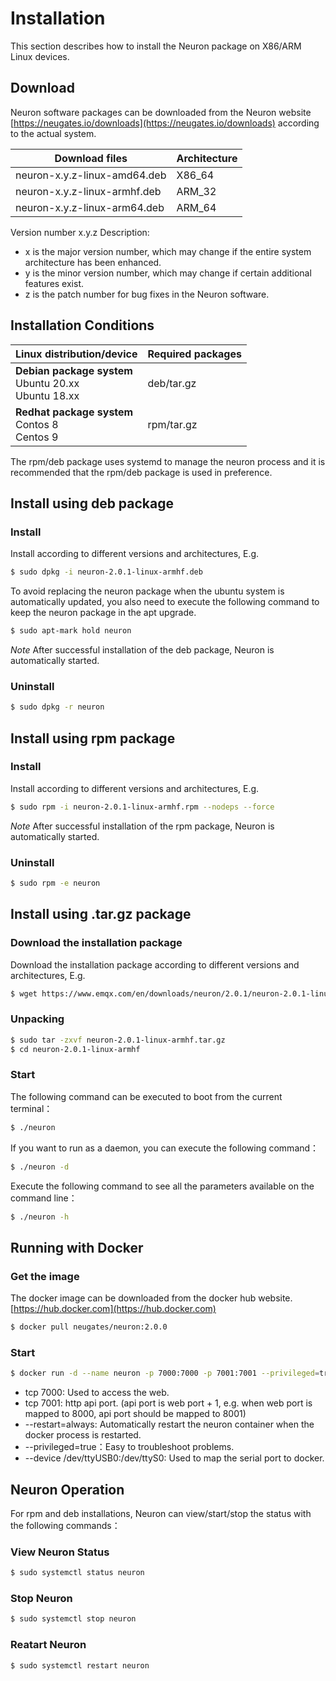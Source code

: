 # Installation

This section describes how to install the Neuron package on X86/ARM Linux devices.

## Download

Neuron software packages can be downloaded from the Neuron website [https://neugates.io/downloads](https://neugates.io/downloads) according to the actual system.

| Download files               | Architecture  |
| ---------------------------- | ------------- |
| neuron-x.y.z-linux-amd64.deb | X86_64        |
| neuron-x.y.z-linux-armhf.deb | ARM_32        |
| neuron-x.y.z-linux-arm64.deb | ARM_64        |

Version number x.y.z Description:

* x is the major version number, which may change if the entire system architecture has been enhanced.
* y is the minor version number, which may change if certain additional features exist.
* z is the patch number for bug fixes in the Neuron software.

## Installation Conditions

| Linux distribution/device                                    | Required packages  |
| ------------------------------------------------------------ | ------------------ |
| **Debian package system**<br />Ubuntu 20.xx <br />Ubuntu 18.xx | deb/tar.gz         |
| **Redhat package system**<br />Contos 8<br />Centos 9          | rpm/tar.gz         |

The rpm/deb package uses systemd to manage the neuron process and it is recommended that the rpm/deb package is used in preference.

## Install using deb package

### Install

Install according to different versions and architectures, E.g.

```bash
$ sudo dpkg -i neuron-2.0.1-linux-armhf.deb
```

To avoid replacing the neuron package when the ubuntu system is automatically updated, you also need to execute the following command to keep the neuron package in the apt upgrade.

```bash
$ sudo apt-mark hold neuron
```

*Note*  After successful installation of the deb package, Neuron is automatically started.

### Uninstall

```bash
$ sudo dpkg -r neuron
```

## Install using rpm package

### Install

Install according to different versions and architectures, E.g.

```bash
$ sudo rpm -i neuron-2.0.1-linux-armhf.rpm --nodeps --force
```

*Note* After successful installation of the rpm package, Neuron is automatically started.

### Uninstall

```bash
$ sudo rpm -e neuron
```

## Install using .tar.gz package

### Download the installation package

Download the installation package according to different versions and architectures, E.g.

```bash
$ wget https://www.emqx.com/en/downloads/neuron/2.0.1/neuron-2.0.1-linux-armhf.tar.gz
```

### Unpacking

```bash
$ sudo tar -zxvf neuron-2.0.1-linux-armhf.tar.gz
$ cd neuron-2.0.1-linux-armhf
```

### Start

The following command can be executed to boot from the current terminal：

```bash
$ ./neuron
```

If you want to run as a daemon, you can execute the following command：

```bash
$ ./neuron -d
```

Execute the following command to see all the parameters available on the command line：

```bash
$ ./neuron -h
```

## Running with Docker

### Get the image

The docker image can be downloaded from the docker hub website.[https://hub.docker.com](https://hub.docker.com)

```bash
$ docker pull neugates/neuron:2.0.0
```

### Start

```bash
$ docker run -d --name neuron -p 7000:7000 -p 7001:7001 --privileged=true --restart=always neugates/neuron:2.0.0
```

* tcp 7000: Used to access the web.
* tcp 7001: http api port. (api port is web port + 1, e.g. when web port is mapped to 8000, api port should be mapped to 8001)
* --restart=always: Automatically restart the neuron container when the docker process is restarted.
* --privileged=true：Easy to troubleshoot problems.
* --device /dev/ttyUSB0:/dev/ttyS0: Used to map the serial port to docker.

## Neuron Operation

For rpm and deb installations, Neuron can view/start/stop the status with the following commands：

### View Neuron Status

```bash
$ sudo systemctl status neuron
```

### Stop Neuron

```bash
$ sudo systemctl stop neuron
```

### Reatart Neuron

```bash
$ sudo systemctl restart neuron
```
